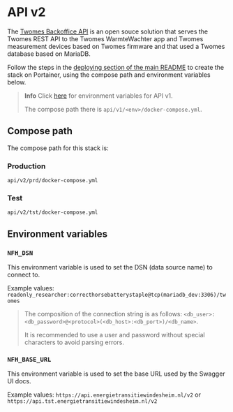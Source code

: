 # API v2

The [Twomes Backoffice API](https://github.com/energietransitie/twomes-backoffice-api) is an open souce solution that serves the Twomes REST API to the Twomes WarmteWachter app and Twomes measurement devices based on Twomes firmware and that used a Twomes database based on MariaDB. 

Follow the steps in the [deploying section of the main README](../README.md#deploying) to create the stack on Portainer, using the compose path and environment variables below.

> **Info**
> Click [here](https://github.com/energietransitie/twomes-backoffice-configuration/tree/36ebeff11f1cb7c0d57a48db7ac1254c6b9c2061#api) for environment variables for API v1.
>
> The compose path there is `api/v1/<env>/docker-compose.yml`.

## Compose path

The compose path for this stack is:

### Production
```
api/v2/prd/docker-compose.yml
```

### Test
```
api/v2/tst/docker-compose.yml
```

## Environment variables

### `NFH_DSN`

This environment variable is used to set the DSN (data source name) to connect to.

Example values: `readonly_researcher:correcthorsebatterystaple@tcp(mariadb_dev:3306)/twomes`

> The composition of the connection string is as follows: `<db_user>:<db_password>@<protocol>(<db_host>:<db_port>)/<db_name>`.
>
> It is recommended to use a user and password without special characters to avoid parsing errors.

### `NFH_BASE_URL`

This environment variable is used to set the base URL used by the Swagger UI docs.

Example values: `https://api.energietransitiewindesheim.nl/v2` or `https://api.tst.energietransitiewindesheim.nl/v2`

